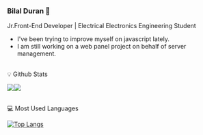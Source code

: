 ### Bilal Duran 👋
 
Jr.Front-End Developer | Electrical Electronics Engineering Student

- I've been trying to improve myself on javascript lately.
- I am still working on a web panel project on behalf of server management.


<br />

<summary> 💡 Github Stats</summary>

<p>
<img src="https://github-readme-stats.vercel.app/api?username=bilalduran&&show_icons=true&count_private=true&include_all_commits=true"/><img src="https://github-readme-streak-stats.herokuapp.com/?user=ozantekinhttps://github-readme-streak-stats.herokuapp.com/?user=bilalduran"/></p>

<br />
<summary> 💻 Most Used Languages</summary>

<p>

[![Top Langs](https://github-readme-stats.vercel.app/api/top-langs/?username=bilalduran&layout=compact&theme=blue)](https://github.com/bilalduran)

</p>


<!--
**bilalduran/bilalduran** is a ✨ _special_ ✨ repository because its `README.md` (this file) appears on your GitHub profile.

Here are some ideas to get you started:



- 🔭 I’m currently working on ...
- 🌱 I’m currently learning ...
- 👯 I’m looking to collaborate on ...
- 🤔 I’m looking for help with ...
- 💬 Ask me about ...
- 📫 How to reach me: ...
- 😄 Pronouns: ...
- ⚡ Fun fact: ...
-->
